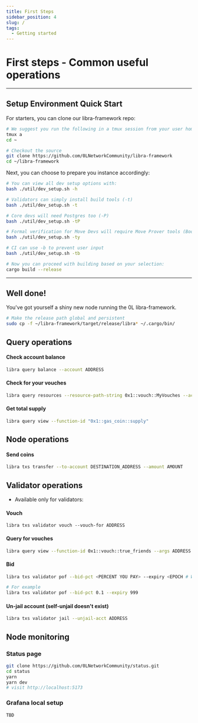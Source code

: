 ```yaml
---
title: First Steps
sidebar_position: 4
slug: /
tags:
  - Getting started
---
```


# First steps - Common useful operations
---

## Setup Environment Quick Start

For starters, you can clone our libra-framework repo:

``` bash
# We suggest you run the following in a tmux session from your user home directory
tmux a
cd ~

# Checkout the source
git clone https://github.com/0LNetworkCommunity/libra-framework
cd ~/libra-framework
```

Next, you can choose to prepare you instance accordingly:

``` bash 
# You can view all dev setup options with:
bash ./util/dev_setup.sh -h

# Validators can simply install build tools (-t)
bash ./util/dev_setup.sh -t

# Core devs will need Postgres too (-P)
bash ./util/dev_setup.sh -tP

# Formal verification for Move Devs will require Move Prover tools (Boogie) (-y)
bash ./util/dev_setup.sh -ty

# CI can use -b to prevent user input
bash ./util/dev_setup.sh -tb

# Now you can proceed with building based on your selection:
cargo build --release
```

---

## Well done! 
You've got yourself a shiny new node running the 0L libra-framework. 

``` bash
# Make the release path global and persistent
sudo cp -f ~/libra-framework/target/release/libra* ~/.cargo/bin/
```

## Query operations

#### Check account balance

``` bash
libra query balance --account ADDRESS
```

#### Check for your vouches
``` bash
libra query resources --resource-path-string 0x1::vouch::MyVouches --account ADDRESS
```

#### Get total supply

``` bash
libra query view --function-id "0x1::gas_coin::supply"
```

## Node operations

#### Send coins

``` bash
libra txs transfer --to-account DESTINATION_ADDRESS --amount AMOUNT
```

## Validator operations 
- Available only for validators:

#### Vouch 
```
libra txs validator vouch --vouch-for ADDRESS
```

#### Query for vouches
``` bash
libra query view --function-id 0x1::vouch::true_friends --args ADDRESS
```

#### Bid
``` bash
libra txs validator pof --bid-pct <PERCENT YOU PAY> --expiry <EPOCH # WHEN BID EXPIRES>

# For example
libra txs validator pof --bid-pct 0.1 --expiry 999
```

#### Un-jail account (self-unjail doesn't exist)
``` bash
libra txs validator jail --unjail-acct ADDRESS
```


## Node monitoring

### Status page

``` bash
git clone https://github.com/0LNetworkCommunity/status.git
cd status
yarn
yarn dev
# visit http://localhost:5173
```

### Grafana local setup

`TBD`
